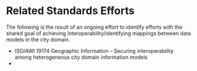 # Related Standards Efforts

The following is the result of an ongoing effort to identify efforts with the shared goal of achieving interoperability/identifying mappings between data models in the city domain. 

* ISO/AWI 19174 Geographic Information – Securing interoperability among heterogeneous city domain information models
* 
